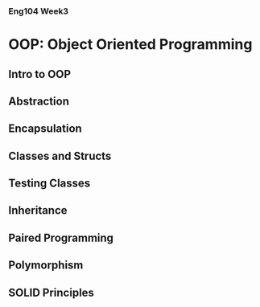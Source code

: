 ### Eng104 Week3

# OOP: Object Oriented Programming

## Intro to OOP

## Abstraction

## Encapsulation

## Classes and Structs

## Testing Classes

## Inheritance

## Paired Programming

## Polymorphism

## SOLID Principles

